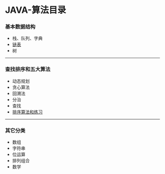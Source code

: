 # JAVA-算法目录


### 基本数据结构
* 栈、队列、字典
* [链表](Java-算法之链表)
* 树
****
### 查找排序和五大算法
* 动态规划
* 贪心算法
* 回溯法
* 分治
* 查找
* [排序算法和练习](/notes/排序目录.md)
****
### 其它分类
* 数组
* 字符串
* 位运算
* 排列组合
* 数学